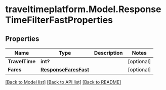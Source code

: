 
# traveltimeplatform.Model.ResponseTimeFilterFastProperties

## Properties

Name | Type | Description | Notes
------------ | ------------- | ------------- | -------------
**TravelTime** | **int?** |  | [optional] 
**Fares** | [**ResponseFaresFast**](ResponseFaresFast.md) |  | [optional] 

[[Back to Model list]](../README.md#documentation-for-models)
[[Back to API list]](../README.md#documentation-for-api-endpoints)
[[Back to README]](../README.md)

